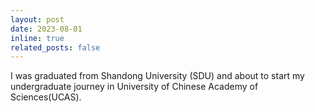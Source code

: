 ```yaml
---
layout: post
date: 2023-08-01
inline: true
related_posts: false
---
```


I was graduated from Shandong University (SDU) and about to start my undergraduate journey in University of Chinese Academy of Sciences(UCAS).
